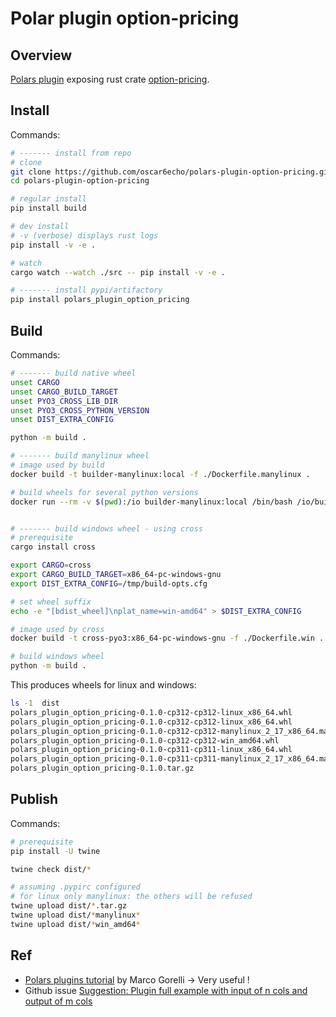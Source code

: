 # Polar plugin option-pricing

## Overview

[Polars plugin](https://docs.pola.rs/user-guide/expressions/plugins/) exposing rust crate [option-pricing](https://crates.io/crates/option-pricing).

## Install

Commands:

```sh
# ------- install from repo
# clone
git clone https://github.com/oscar6echo/polars-plugin-option-pricing.git
cd polars-plugin-option-pricing

# regular install
pip install build

# dev install
# -v (verbose) displays rust logs
pip install -v -e .

# watch 
cargo watch --watch ./src -- pip install -v -e .

# ------- install pypi/artifactory
pip install polars_plugin_option_pricing
```

## Build

Commands:

```sh
# ------- build native wheel
unset CARGO
unset CARGO_BUILD_TARGET
unset PYO3_CROSS_LIB_DIR
unset PYO3_CROSS_PYTHON_VERSION
unset DIST_EXTRA_CONFIG

python -m build .

# ------- build manylinux wheel
# image used by build
docker build -t builder-manylinux:local -f ./Dockerfile.manylinux .

# build wheels for several python versions
docker run --rm -v $(pwd):/io builder-manylinux:local /bin/bash /io/build-manylinux-wheels.sh


# ------- build windows wheel - using cross
# prerequisite
cargo install cross

export CARGO=cross
export CARGO_BUILD_TARGET=x86_64-pc-windows-gnu
export DIST_EXTRA_CONFIG=/tmp/build-opts.cfg

# set wheel suffix
echo -e "[bdist_wheel]\nplat_name=win-amd64" > $DIST_EXTRA_CONFIG

# image used by cross
docker build -t cross-pyo3:x86_64-pc-windows-gnu -f ./Dockerfile.win .

# build windows wheel
python -m build .
```

This produces wheels for linux and windows:

```sh
ls -1  dist
polars_plugin_option_pricing-0.1.0-cp312-cp312-linux_x86_64.whl
polars_plugin_option_pricing-0.1.0-cp312-cp312-linux_x86_64.whl
polars_plugin_option_pricing-0.1.0-cp312-cp312-manylinux_2_17_x86_64.manylinux2014_x86_64.whl
polars_plugin_option_pricing-0.1.0-cp312-cp312-win_amd64.whl
polars_plugin_option_pricing-0.1.0-cp311-cp311-linux_x86_64.whl
polars_plugin_option_pricing-0.1.0-cp311-cp311-manylinux_2_17_x86_64.manylinux2014_x86_64.whl
polars_plugin_option_pricing-0.1.0.tar.gz
```

## Publish

Commands:

```sh
# prerequisite
pip install -U twine

twine check dist/*

# assuming .pypirc configured
# for linux only manylinux: the others will be refused
twine upload dist/*.tar.gz
twine upload dist/*manylinux*
twine upload dist/*win_amd64*
```

## Ref

+ [Polars plugins tutorial](https://marcogorelli.github.io/polars-plugins-tutorial/) by Marco Gorelli -> Very useful !
+ Github issue [Suggestion: Plugin full example with input of n cols and output of m cols](https://github.com/MarcoGorelli/polars-plugins-tutorial/issues/58)
